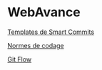 # WebAvance

[Templates de Smart Commits](docs/workflow/Git/Commit_Template.md)

[Normes de codage](docs/workflow/Normes_de_Codage.md)

[Git Flow](docs/workflow/Git/WorkFlow.md)